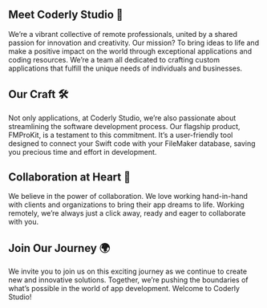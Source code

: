 ## Meet Coderly Studio 🚀

We’re a vibrant collective of remote professionals, united by a shared passion for innovation and creativity. Our mission? To bring ideas to life and make a positive impact on the world through exceptional applications and coding resources. We’re a team all dedicated to crafting custom applications that fulfill the unique needs of individuals and businesses.


## Our Craft 🛠️

Not only applications, at Coderly Studio, we’re also passionate about streamlining the software development process. Our flagship product, FMProKit, is a testament to this commitment. It’s a user-friendly tool designed to connect your Swift code with your FileMaker database, saving you precious time and effort in development.


## Collaboration at Heart 💙

We believe in the power of collaboration. We love working hand-in-hand with clients and organizations to bring their app dreams to life. Working remotely, we’re always just a click away, ready and eager to collaborate with you.


## Join Our Journey 🌍

We invite you to join us on this exciting journey as we continue to create new and innovative solutions. Together, we’re pushing the boundaries of what’s possible in the world of app development. Welcome to Coderly Studio!
